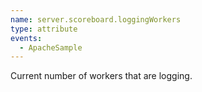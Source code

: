 ```yaml
---
name: server.scoreboard.loggingWorkers
type: attribute
events:
  - ApacheSample
---
```


Current number of workers that are logging.